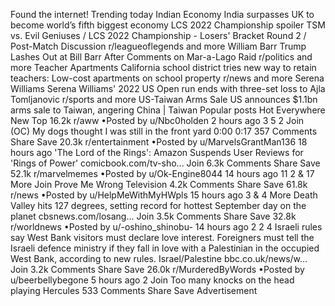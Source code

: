 Found the internet!
Trending today
Indian Economy
India surpasses UK to become world’s fifth biggest economy
LCS 2022 Championship
spoiler
TSM vs. Evil Geniuses / LCS 2022 Championship - Losers' Bracket Round 2 / Post-Match Discussion
r/leagueoflegends and more
William Barr
Trump Lashes Out at Bill Barr After Comments on Mar-a-Lago Raid
r/politics and more
Teacher Apartments
California school district tries new way to retain teachers: Low-cost apartments on school property
r/news and more
Serena Williams
Serena Williams' 2022 US Open run ends with three-set loss to Ajla Tomljanovic
r/sports and more
US-Taiwan Arms Sale
US announces $1.1bn arms sale to Taiwan, angering China | Taiwan
Popular posts
Hot
Everywhere
New
Top
16.2k
r/aww
•Posted by
u/Nbc0holden
2 hours ago
3
5
2
Join
(OC) My dogs thought I was still in the front yard
0:00
0:17
357 Comments
Share
Save
20.3k
r/entertainment
•Posted by
u/MarvelsGrantMan136
18 hours ago
'The Lord of the Rings': Amazon Suspends User Reviews for 'Rings of Power'
comicbook.com/tv-sho...
Join
6.3k Comments
Share
Save
52.1k
r/marvelmemes
•Posted by
u/Ok-Engine8044
14 hours ago
11
2
& 17 More
Join
Prove Me Wrong
Television
4.2k Comments
Share
Save
61.8k
r/news
•Posted by
u/HelpMeWithMyHWpls
15 hours ago
3
& 4 More
Death Valley hits 127 degrees, setting record for hottest September day on the planet
cbsnews.com/losang...
Join
3.5k Comments
Share
Save
32.8k
r/worldnews
•Posted by
u/-oshino_shinobu-
14 hours ago
2
2
4
Israeli rules say West Bank visitors must declare love interest. Foreigners must tell the Israeli defence ministry if they fall in love with a Palestinian in the occupied West Bank, according to new rules.
Israel/Palestine
bbc.co.uk/news/w...
Join
3.2k Comments
Share
Save
26.0k
r/MurderedByWords
•Posted by
u/beerbellybegone
5 hours ago
2
Join
Too many knocks on the head playing Hercules
533 Comments
Share
Save
Advertisement